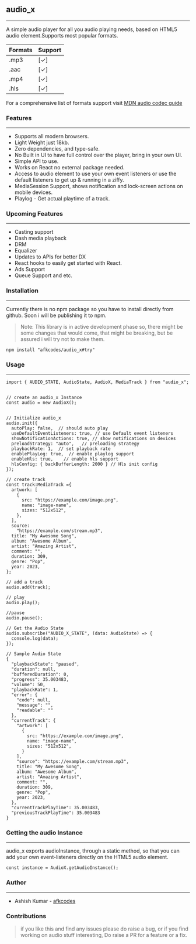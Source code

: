 ## audio_x

---

A simple audio player for all you audio playing needs, based on HTML5 audio element.Supports
most popular formats.

| Formats | Support |
| ------- | ------- |
| .mp3    | [✓]     |
| .aac    | [✓]     |
| .mp4    | [✓]     |
| .hls    | [✓]     |

For a comprehensive list of formats support visit [MDN audio codec guide](https://developer.mozilla.org/en-US/docs/Web/Media/Formats/Audio_codecs)

### Features

---

- Supports all modern browsers.
- Light Weight just 18kb.
- Zero dependencies, and type-safe.
- No Built in UI to have full control over the player, bring in your own UI.
- Simple API to use.
- Works on React no external package needed.
- Access to audio element to use your own event listeners or use the default listeners to get up & running in a ziffy.
- MediaSession Support, shows notification and lock-screen actions on mobile devices.
- Playlog - Get actual playtime of a track.

### Upcoming Features

---

- Casting support
- Dash media playback
- DRM
- Equalizer
- Updates to APIs for better DX
- React hooks to easily get started with React.
- Ads Support
- Queue Support and etc.

### Installation

---

Currently there is no npm package so you have to install directly from github.
Soon i will be publishing it to npm.

> Note: This library is in active development phase so, there might be some changes that would come,
> that might be breaking, but be assured i will try not to make them.

```
npm install "afkcodes/audio_x#try"
```

### Usage

---

```
import { AUDIO_STATE, AudioState, AudioX, MediaTrack } from "audio_x";


// create an audio_x Instance
const audio = new AudioX();


// Initialize audio_x
audio.init({
  autoPlay: false,  // should auto play
  useDefaultEventListeners: true, // use Default event listeners
  showNotificationActions: true, // show notifications on devices
  preloadStrategy: "auto",   // preloading strategy
  playbackRate: 1,  // set playback rate
  enablePlayLog: true,  // enable playlog support
  enableHls: true,    // enable hls support
  hlsConfig: { backBufferLength: 2000 } // Hls init config
});

// create track
const track:MediaTrack ={
  artwork: [
    {
      src: "https://example.com/image.png",
      name: "image-name",
      sizes: "512x512",
    },
  ],
  source:
    "https://example.com/stream.mp3",
  title: "My Awesome Song",
  album: "Awesome Album",
  artist: "Amazing Artist",
  comment: "",
  duration: 309,
  genre: "Pop",
  year: 2023,
};

// add a track
audio.add(track);

// play
audio.play();

//pause
audio.pause();

// Get the Audio State
audio.subscribe("AUDIO_X_STATE", (data: AudioState) => {
  console.log(data);
});

// Sample Audio State
{
  "playbackState": "paused",
  "duration": null,
  "bufferedDuration": 0,
  "progress": 35.003483,
  "volume": 50,
  "playbackRate": 1,
  "error": {
    "code": null,
    "message": "",
    "readable": ""
  },
  "currentTrack": {
    "artwork": [
      {
        src: "https://example.com/image.png",
        name: "image-name",
        sizes: "512x512",
      }
    ],
    "source": "https://example.com/stream.mp3",
    title: "My Awesome Song",
    album: "Awesome Album",
    artist: "Amazing Artist",
    comment: "",
    duration: 309,
    genre: "Pop",
    year: 2023,
  },
  "currentTrackPlayTime": 35.003483,
  "previousTrackPlayTime": 35.003483
}
```

### Getting the audio Instance

---

audio_x exports audioInstance, through a static method, so that you can add your own event-listeners
directly on the HTML5 audio element.

```
const instance = AudioX.getAudioInstance();
```

### Author

---

- Ashish Kumar - [afkcodes](https://github.com/afkcodes)

### Contributions

> if you like this and find any issues please do raise a bug, or if you find working on audio stuff interesting,
> Do raise a PR for a feature or a fix.
